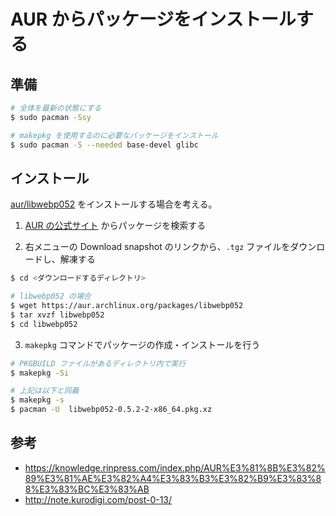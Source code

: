 # AUR からパッケージをインストールする

## 準備

```bash
# 全体を最新の状態にする
$ sudo pacman -Ssy

# makepkg を使用するのに必要なパッケージをインストール
$ sudo pacman -S --needed base-devel glibc
```

## インストール

[aur/libwebp052](https://aur.archlinux.org/packages/libwebp052) をインストールする場合を考える。

1. [AUR の公式サイト](https://aur.archlinux.org/) からパッケージを検索する

2. 右メニューの Download snapshot のリンクから、`.tgz` ファイルをダウンロードし、解凍する

```bash
$ cd <ダウンロードするディレクトリ>

# libwebp052 の場合
$ wget https://aur.archlinux.org/packages/libwebp052
$ tar xvzf libwebp052
$ cd libwebp052
```

3. `makepkg` コマンドでパッケージの作成・インストールを行う

```bash
# PKGBUILD ファイルがあるディレクトリ内で実行
$ makepkg -Si

# 上記は以下と同義
$ makepkg -s
$ pacman -U  libwebp052-0.5.2-2-x86_64.pkg.xz
```

## 参考

- https://knowledge.rinpress.com/index.php/AUR%E3%81%8B%E3%82%89%E3%81%AE%E3%82%A4%E3%83%B3%E3%82%B9%E3%83%88%E3%83%BC%E3%83%AB
- http://note.kurodigi.com/post-0-13/
